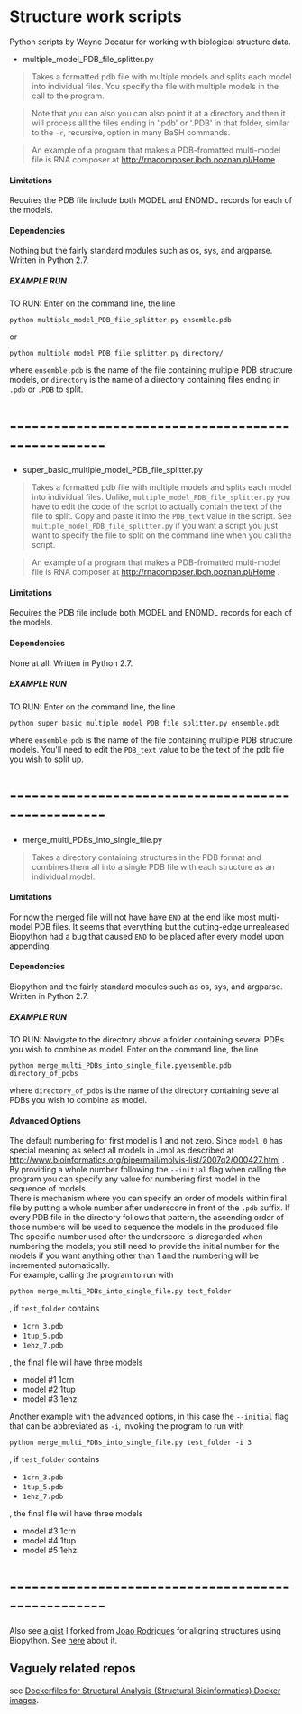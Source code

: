 # Structure work scripts

Python scripts by Wayne Decatur for working with biological structure data.

- multiple_model_PDB_file_splitter.py

>Takes a formatted pdb file with multiple models and splits each model into individual files. You specify the file with multiple models in the call to the program.

>  Note that you can also you can also point it at a directory and then it will process all the files ending in '.pdb' or '.PDB' in that folder, similar to the `-r`, recursive, option in many BaSH commands.

>An example of a program that makes a PDB-fromatted multi-model file is RNA composer at http://rnacomposer.ibch.poznan.pl/Home .


#### Limitations
Requires the PDB file include both MODEL and ENDMDL records for each of the models.

#### Dependencies
Nothing but the fairly standard modules such as os, sys, and argparse. Written in Python 2.7.


##### EXAMPLE RUN

TO RUN:
Enter on the command line, the line

	python multiple_model_PDB_file_splitter.py ensemble.pdb

or

	python multiple_model_PDB_file_splitter.py directory/

where `ensemble.pdb` is the name of the file containing multiple PDB structure models, or `directory` is the name of a directory containing files ending in `.pdb` or `.PDB` to split.



# ---------------------------------------------------



- super_basic_multiple_model_PDB_file_splitter.py

>Takes a formatted pdb file with multiple models and splits each model into individual files. Unlike, `multiple_model_PDB_file_splitter.py` you have to edit the code of the script to actually contain the text of the file to split. Copy and paste it into the `PDB_text` value in the script.  See `multiple_model_PDB_file_splitter.py` if you want a script you just want to specify the file to split on the command line when you call the script.

>An example of a program that makes a PDB-fromatted multi-model file is RNA composer at http://rnacomposer.ibch.poznan.pl/Home .


#### Limitations
Requires the PDB file include both MODEL and ENDMDL records for each of the models.

#### Dependencies
None at all. Written in Python 2.7.


##### EXAMPLE RUN

TO RUN:
Enter on the command line, the line

	python super_basic_multiple_model_PDB_file_splitter.py ensemble.pdb

where `ensemble.pdb` is the name of the file containing multiple PDB structure models. You'll need to edit the `PDB_text` value to be the text of the pdb file you wish to split up.


# ---------------------------------------------------


- merge_multi_PDBs_into_single_file.py

>Takes a directory containing structures in the PDB format and combines them all into a single PDB file with each structure as an individual model.


#### Limitations
For now the merged file will not have have `END` at the end like most multi-model PDB files. It seems that everything but the cutting-edge unrealeased Biopython had a bug that caused `END` to be placed after every model upon appending.

#### Dependencies
Biopython and the fairly standard modules such as os, sys, and argparse. Written in Python 2.7.


##### EXAMPLE RUN

TO RUN:
Navigate to the directory above a folder containing several PDBs you wish to combine as model. Enter on the command line, the line

	python merge_multi_PDBs_into_single_file.pyensemble.pdb directory_of_pdbs

where `directory_of_pdbs` is the name of the directory containing several PDBs you wish to combine as model.

#### Advanced Options
The default numbering for first model is 1 and not zero. Since `model 0` has special meaning as select all models in Jmol as described at http://www.bioinformatics.org/pipermail/molvis-list/2007q2/000427.html .  By providing a whole number following the `--initial` flag when calling the program you can specify any value for numbering first model in the sequence of models.
<br>
There is mechanism where you can specify an order of models within final file by putting a whole number after underscore in front of the `.pdb` suffix. If every PDB file in the directory follows that pattern, the ascending order of those numbers will be used to sequence the models in the produced file The specific number used after the underscore is disregarded when numbering the models; you still need to provide the initial number for the models if you want anything other than 1 and the numbering will be incremented automatically.
<br>
For example, calling the program to run with

	python merge_multi_PDBs_into_single_file.py test_folder

, if `test_folder` contains

- `1crn_3.pdb`
- `1tup_5.pdb`
- `1ehz_7.pdb`

, the final file will have three models

- model #1 1crn
- model #2 1tup
- model #3 1ehz.

Another example with the advanced options, in this case the `--initial` flag that can be abbreviated as `-i`, invoking the program to run with

	python merge_multi_PDBs_into_single_file.py test_folder -i 3

, if `test_folder` contains

- `1crn_3.pdb`
- `1tup_5.pdb`
- `1ehz_7.pdb`

, the final file will have three models

- model #3 1crn
- model #4 1tup
- model #5 1ehz.

# ---------------------------------------------------

Also see [a gist](https://gist.github.com/fomightez/2601c0f5a13b85cd21b9377169c79836) I forked from [Joao Rodrigues](https://gist.github.com/JoaoRodrigues/e3a4f2139d10888c679eb1657a4d7080) for aligning structures using Biopython. See [here](http://thread.gmane.org/gmane.comp.python.bio.general/8782/focus=8783) about it.


Vaguely related repos
-------------

see [Dockerfiles for Structural Analysis (Structural Bioinformatics) Docker images](https://github.com/fomightez/Dockerfiles#dockerfiles-for-structural-analysis-structural-bioinformatics-docker-images).
